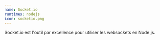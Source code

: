 ```yaml
---
name: Socket.io
runtimes: nodejs
icon: socketio.png
---
```


Socket.io est l'outil par excellence pour utiliser les websockets en Node.js.